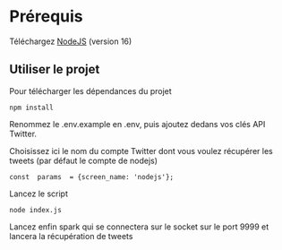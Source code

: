 # Prérequis
Téléchargez [NodeJS](https://nodejs.org/en/) (version 16)
## Utiliser le projet
Pour télécharger les dépendances du projet

    npm install

Renommez le .env.example en .env, puis ajoutez dedans vos clés API Twitter.

Choisissez ici le nom du compte Twitter dont vous voulez récupérer les tweets (par défaut le compte de nodejs)

    const  params  = {screen_name: 'nodejs'};

Lancez le script 

    node index.js

Lancez enfin spark qui se connectera sur le socket sur le port 9999 et lancera la récupération de tweets